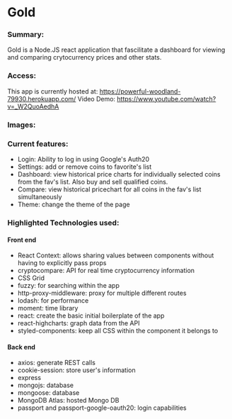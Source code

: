 # Gold

### Summary:
Gold is a Node.JS react application that fascilitate a dashboard for viewing and comparing crytocurrency prices and other stats. 

### Access:
This app is currently hosted at: https://powerful-woodland-79930.herokuapp.com/ 
Video Demo: https://www.youtube.com/watch?v=_W2QuoAedhA

### Images:


### Current features:
- Login: Ability to log in using Google's Auth20 
- Settings: add or remove coins to favorite's list
- Dashboard: view historical price charts for individually selected coins from the fav's list. Also buy and sell qualified coins.
- Compare: view historical pricechart for all coins in the fav's list simultaneously
- Theme: change the theme of the page

### Highlighted Technologies used:

#### Front end
- React Context: allows sharing values between components without having to explicitly pass props
- cryptocompare: API for real time cryptocurrency information
- CSS Grid
- fuzzy: for searching within the app
- http-proxy-middleware: proxy for multiple different routes
- lodash: for performance
- moment: time library
- react: create the basic initial boilerplate of the app
- react-highcharts: graph data from the API
- styled-components: keep all CSS within the component it belongs to

#### Back end
- axios: generate REST calls
- cookie-session: store user's information
- express
- mongojs: database
- mongoose: database
- MongoDB Atlas: hosted Mongo DB
- passport and passport-google-oauth20: login capabilities


